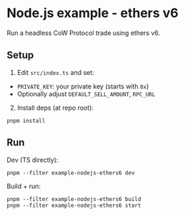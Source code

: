 # Node.js example - ethers v6

Run a headless CoW Protocol trade using ethers v6.

## Setup

1. Edit `src/index.ts` and set:

- `PRIVATE_KEY`: your private key (starts with `0x`)
- Optionally adjust `DEFAULT_SELL_AMOUNT`, `RPC_URL`

2. Install deps (at repo root):

```
pnpm install
```

## Run

Dev (TS directly):

```
pnpm --filter example-nodejs-ethers6 dev
```

Build + run:

```
pnpm --filter example-nodejs-ethers6 build
pnpm --filter example-nodejs-ethers6 start
```

